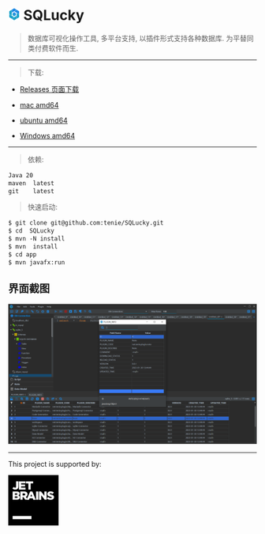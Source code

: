 
# <img src="https://github.com/tenie/SQLucky/blob/0a5b2709f6a65774458ccee2aa4d81d8b7006a84/app/src/main/resources/icon/24.png" >   SQLucky

> 数据库可视化操作工具, 多平台支持, 以插件形式支持各种数据库.
为平替同类付费软件而生.

---

> 下载:
   
-    [Releases 页面下载](https://github.com/tenie/SQLucky/releases/)
   
-    [mac amd64](https://github.com/tenie/SQLucky/releases/download/3.0.0-Beta/SQLucky-Mac-x64.dmg)
   
-    [ubuntu amd64](https://github.com/tenie/SQLucky/releases/download/3.0.0-Beta/sqlucky-ubuntu-x64.deb)
   
-    [Windows amd64](https://github.com/tenie/SQLucky/releases/download/3.0.0-Beta/SQLucky-windows-x64.zip)
   
---

> 依赖:

    Java 20 
    maven  latest
    git    latest
    
> 快速启动:
   
     
    $ git clone git@github.com:tenie/SQLucky.git
    $ cd  SQLucky
    $ mvn -N install
    $ mvn  install
    $ cd app
    $ mvn javafx:run



## 界面截图 ## 
<img src="https://github.com/tenie/SQLucky/blob/main/demo.png" width="800px"> 


---
This project is supported by:

<img src="https://github.com/tenie/SQLucky/blob/5af1c1e2b48fb012ff4f14508be0089ddefb65cc/app/src/main/resources/icon/jetbrains.svg"> 

